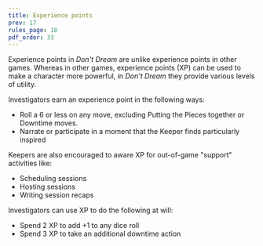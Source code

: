```yaml
---
title: Experience points
prev: 17
rules_page: 18
pdf_order: 33
---
```


Experience points in _Don't Dream_ are unlike experience points in other games. Whereas in other games, experience points (XP) can be used to make a character more powerful, in _Don't Dream_ they provide various levels of utility.

Investigators earn an experience point in the following ways:

- Roll a 6 or less on any move, excluding Putting the Pieces together or Downtime moves.
- Narrate or participate in a moment that the Keeper finds particularly inspired

Keepers are also encouraged to aware XP for out-of-game "support" activities like:

- Scheduling sessions
- Hosting sessions
- Writing session recaps

Investigators can use XP to do the following at will:

- Spend 2 XP to add +1 to any dice roll
- Spend 3 XP to take an additional downtime action
